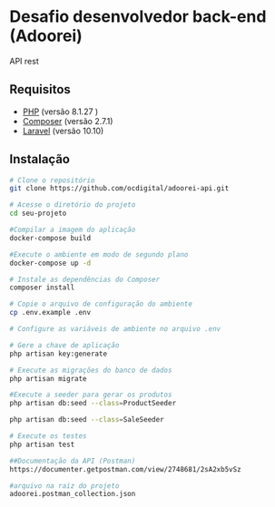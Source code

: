 # Desafio desenvolvedor back-end (Adoorei)

API rest 

## Requisitos

- [PHP](https://www.php.net/) (versão 8.1.27 )
- [Composer](https://getcomposer.org/) (versão 2.7.1)
- [Laravel](https://laravel.com/) (versão 10.10)


## Instalação

```bash
# Clone o repositório
git clone https://github.com/ocdigital/adoorei-api.git

# Acesse o diretório do projeto
cd seu-projeto

#Compilar a imagem do aplicação
docker-compose build

#Execute o ambiente em modo de segundo plano
docker-compose up -d

# Instale as dependências do Composer
composer install

# Copie o arquivo de configuração do ambiente
cp .env.example .env

# Configure as variáveis de ambiente no arquivo .env

# Gere a chave de aplicação
php artisan key:generate

# Execute as migrações do banco de dados
php artisan migrate

#Execute a seeder para gerar os produtos
php artisan db:seed --class=ProductSeeder

php artisan db:seed --class=SaleSeeder

# Execute os testes
php artisan test

##Documentação da API (Postman)
https://documenter.getpostman.com/view/2748681/2sA2xb5vSz

#arquivo na raiz do projeto
adoorei.postman_collection.json


